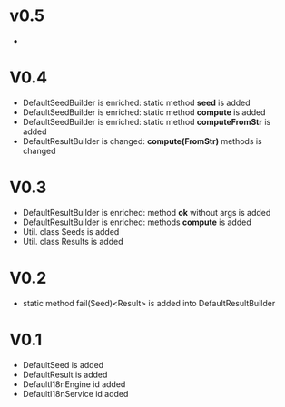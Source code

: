 
# v0.5

-

# V0.4

- DefaultSeedBuilder is enriched: static method __seed__ is added
- DefaultSeedBuilder is enriched: static method __compute__ is added
- DefaultSeedBuilder is enriched: static method __computeFromStr__ is added
- DefaultResultBuilder is changed: __compute(FromStr)__ methods is changed

# V0.3

- DefaultResultBuilder is enriched: method __ok__ without args is added
- DefaultResultBuilder is enriched: methods __compute__ is added
- Util. class Seeds is added
- Util. class Results is added

# V0.2

- static method fail(Seed)<Result<T>> is added into DefaultResultBuilder

# V0.1

- DefaultSeed is added
- DefaultResult is added
- DefaultI18nEngine id added
- DefaultI18nService id added